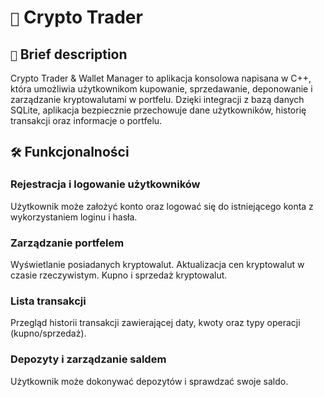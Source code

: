 # `🚀` Crypto Trader
## `📃` Brief description
Crypto Trader & Wallet Manager to aplikacja konsolowa napisana w C++, która umożliwia użytkownikom kupowanie, sprzedawanie, deponowanie i zarządzanie kryptowalutami w portfelu. Dzięki integracji z bazą danych SQLite, aplikacja bezpiecznie przechowuje dane użytkowników, historię transakcji oraz informacje o portfelu.

## `🛠️` Funkcjonalności
### Rejestracja i logowanie użytkowników
Użytkownik może założyć konto oraz logować się do istniejącego konta z wykorzystaniem loginu i hasła.
### Zarządzanie portfelem
Wyświetlanie posiadanych kryptowalut.
Aktualizacja cen kryptowalut w czasie rzeczywistym.
Kupno i sprzedaż kryptowalut.
### Lista transakcji
Przegląd historii transakcji zawierającej daty, kwoty oraz typy operacji (kupno/sprzedaż).
### Depozyty i zarządzanie saldem
Użytkownik może dokonywać depozytów i sprawdzać swoje saldo.
